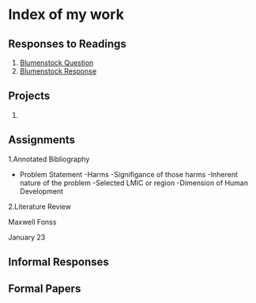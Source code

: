 # Index of my work

## Responses to Readings
1. [Blumenstock Question](https://www.nature.com/magazine-assets/d41586-018-06215-5/d41586-018-06215-5.pdf)
2. [Blumenstock Response](https://github.com/MaxwellFonss/Workshop/blob/master/blumenstock.md)

## Projects
1.

## Assignments

1.Annotated Bibliography
   - Problem Statement
    -Harms
    -Signifigance of those harms
    -Inherent nature of the problem
    -Selected LMIC or region
    -Dimension of Human Development

2.Literature Review

Maxwell Fonss

January 23









## Informal Responses

## Formal Papers
